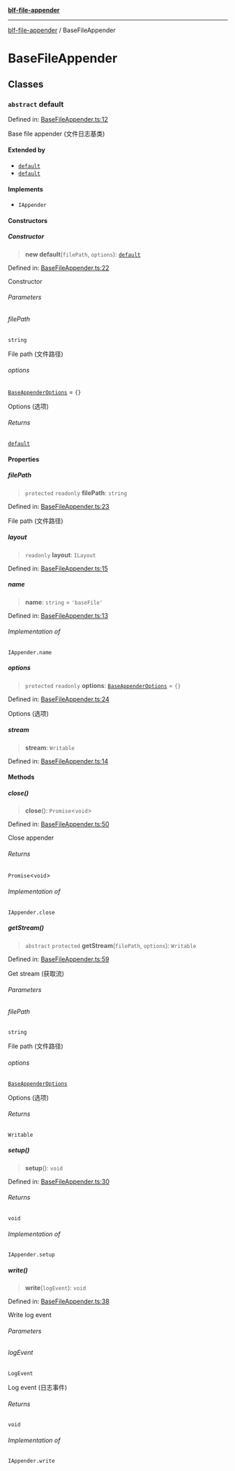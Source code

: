 [**blf-file-appender**](index.md)

***

[blf-file-appender](index.md) / BaseFileAppender

# BaseFileAppender

## Classes

### `abstract` default

Defined in: [BaseFileAppender.ts:12](https://github.com/fengxinming/log-base/blob/c30fa7fc98ee6693b6730b597d133b63d7a6f155/packages/file-appender/src/BaseFileAppender.ts#L12)

Base file appender (文件日志基类)

#### Extended by

- [`default`](DateFileAppender.md#default)
- [`default`](FileAppender.md#default)

#### Implements

- `IAppender`

#### Constructors

##### Constructor

> **new default**(`filePath`, `options`): [`default`](#default)

Defined in: [BaseFileAppender.ts:22](https://github.com/fengxinming/log-base/blob/c30fa7fc98ee6693b6730b597d133b63d7a6f155/packages/file-appender/src/BaseFileAppender.ts#L22)

Constructor

###### Parameters

###### filePath

`string`

File path (文件路径)

###### options

[`BaseAppenderOptions`](typings.md#baseappenderoptions) = `{}`

Options (选项)

###### Returns

[`default`](#default)

#### Properties

##### filePath

> `protected` `readonly` **filePath**: `string`

Defined in: [BaseFileAppender.ts:23](https://github.com/fengxinming/log-base/blob/c30fa7fc98ee6693b6730b597d133b63d7a6f155/packages/file-appender/src/BaseFileAppender.ts#L23)

File path (文件路径)

##### layout

> `readonly` **layout**: `ILayout`

Defined in: [BaseFileAppender.ts:15](https://github.com/fengxinming/log-base/blob/c30fa7fc98ee6693b6730b597d133b63d7a6f155/packages/file-appender/src/BaseFileAppender.ts#L15)

##### name

> **name**: `string` = `'baseFile'`

Defined in: [BaseFileAppender.ts:13](https://github.com/fengxinming/log-base/blob/c30fa7fc98ee6693b6730b597d133b63d7a6f155/packages/file-appender/src/BaseFileAppender.ts#L13)

###### Implementation of

`IAppender.name`

##### options

> `protected` `readonly` **options**: [`BaseAppenderOptions`](typings.md#baseappenderoptions) = `{}`

Defined in: [BaseFileAppender.ts:24](https://github.com/fengxinming/log-base/blob/c30fa7fc98ee6693b6730b597d133b63d7a6f155/packages/file-appender/src/BaseFileAppender.ts#L24)

Options (选项)

##### stream

> **stream**: `Writable`

Defined in: [BaseFileAppender.ts:14](https://github.com/fengxinming/log-base/blob/c30fa7fc98ee6693b6730b597d133b63d7a6f155/packages/file-appender/src/BaseFileAppender.ts#L14)

#### Methods

##### close()

> **close**(): `Promise`\<`void`\>

Defined in: [BaseFileAppender.ts:50](https://github.com/fengxinming/log-base/blob/c30fa7fc98ee6693b6730b597d133b63d7a6f155/packages/file-appender/src/BaseFileAppender.ts#L50)

Close appender

###### Returns

`Promise`\<`void`\>

###### Implementation of

`IAppender.close`

##### getStream()

> `abstract` `protected` **getStream**(`filePath`, `options`): `Writable`

Defined in: [BaseFileAppender.ts:59](https://github.com/fengxinming/log-base/blob/c30fa7fc98ee6693b6730b597d133b63d7a6f155/packages/file-appender/src/BaseFileAppender.ts#L59)

Get stream (获取流)

###### Parameters

###### filePath

`string`

File path (文件路径)

###### options

[`BaseAppenderOptions`](typings.md#baseappenderoptions)

Options (选项)

###### Returns

`Writable`

##### setup()

> **setup**(): `void`

Defined in: [BaseFileAppender.ts:30](https://github.com/fengxinming/log-base/blob/c30fa7fc98ee6693b6730b597d133b63d7a6f155/packages/file-appender/src/BaseFileAppender.ts#L30)

###### Returns

`void`

###### Implementation of

`IAppender.setup`

##### write()

> **write**(`logEvent`): `void`

Defined in: [BaseFileAppender.ts:38](https://github.com/fengxinming/log-base/blob/c30fa7fc98ee6693b6730b597d133b63d7a6f155/packages/file-appender/src/BaseFileAppender.ts#L38)

Write log event

###### Parameters

###### logEvent

`LogEvent`

Log event (日志事件)

###### Returns

`void`

###### Implementation of

`IAppender.write`
